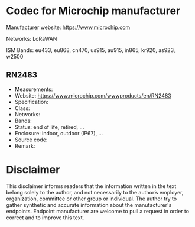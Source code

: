 # Codec for Microchip manufacturer

Manufacturer website: https://www.microchip.com

Networks: LoRaWAN

ISM Bands: eu433, eu868, cn470, us915, au915, in865, kr920, as923, w2500

## RN2483
* Measurements:
* Website: https://www.microchip.com/wwwproducts/en/RN2483
* Specification:
* Class:
* Networks:
* Bands:
* Status: end of life, retired, ...
* Enclosure: indoor, outdoor (IP67), ...
* Source code:
* Remark:

# Disclaimer
This disclaimer informs readers that the information written in the text belong solely to the author, and not necessarily to the author’s employer, organization, committee or other group or individual. The author try to gather synthetic and accurate information about the manufacturer's endpoints. Endpoint manufacturer are welcome to pull a request in order to correct and to improve this text.

